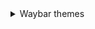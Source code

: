 <details> 
  <summary> Waybar themes </summary>
    
   - **Monochrome**

     <details>
       
       <summary>Here's an image, just in case:</summary>
       ![image](https://raw.githubusercontent.com/gkmax132/hyprland_dotfiles/refs/heads/main/images/waybar/monochrome.png)
     </details>
</details>
